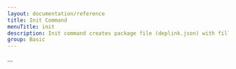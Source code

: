 ```yaml
---
layout: documentation/reference
title: Init Command
menuTitle: init
description: Init command creates package file (deplink.json) with filled in required fields.
group: Basic
---
```


...
